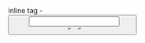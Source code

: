 

inline tag - <a> <abbr> <acronym> <b> <bdo>  <big> <br> <button> <cite> <code> <dfn> <em>  <i> <img> <input> <kbd> <label> <map> <object> <output> <q> <samp> <script> <select> <small> <span> <strong> <sub> <sup> <textarea> <time> <tt> <var>

Block line - <address> <article> <aside> <blockquote> <canvas><dd> <div> <dl> <dt> <fieldset> <figcaption> <figure> <footer> <form> <h1> -<h6> <header> <hr><li> <main> <nav> <noscript> <ol> <p> <pre> <section> <table> <tfoot> <ul> <video>

container ta - ul , ol , div ,



hyper text --->  click able tag 
<a href="#url">text</a>  <!-- anchor -->    <!-- hyper text referench --- ( href -> Arrtibute )-->
<br> -<!-- break tag -->
